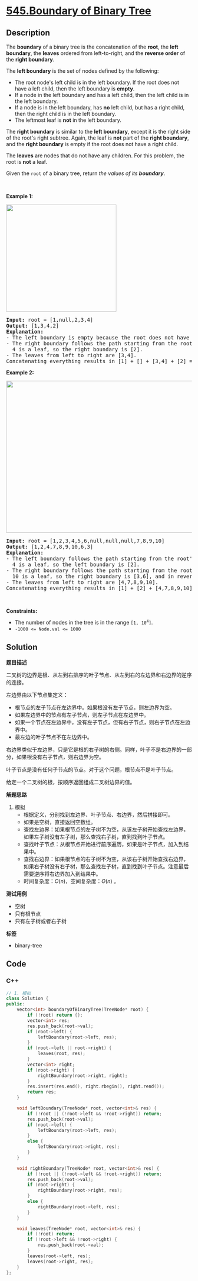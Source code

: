 # [545.Boundary of Binary Tree](https://leetcode.com/problems/boundary-of-binary-tree/description/)

## Description

<p>The <strong>boundary</strong> of a binary tree is the concatenation of the <strong>root</strong>, the <strong>left boundary</strong>, the <strong>leaves</strong> ordered from left-to-right, and the <strong>reverse order</strong> of the <strong>right boundary</strong>.</p>

<p>The <strong>left boundary</strong> is the set of nodes defined by the following:</p>

<ul>
  <li>The root node&#39;s left child is in the left boundary. If the root does not have a left child, then the left boundary is <strong>empty</strong>.</li>
  <li>If a node in the left boundary and has a left child, then the left child is in the left boundary.</li>
  <li>If a node is in the left boundary, has <strong>no</strong> left child, but has a right child, then the right child is in the left boundary.</li>
  <li>The leftmost leaf is <strong>not</strong> in the left boundary.</li>
</ul>

<p>The <strong>right boundary</strong> is similar to the <strong>left boundary</strong>, except it is the right side of the root&#39;s right subtree. Again, the leaf is <strong>not</strong> part of the <strong>right boundary</strong>, and the <strong>right boundary</strong> is empty if the root does not have a right child.</p>

<p>The <strong>leaves</strong> are nodes that do not have any children. For this problem, the root is <strong>not</strong> a leaf.</p>

<p>Given the <code>root</code> of a binary tree, return <em>the values of its <strong>boundary</strong></em>.</p>

<p>&nbsp;</p>
<p><strong class="example">Example 1:</strong></p>
<img alt="" src="https://fastly.jsdelivr.net/gh/doocs/leetcode@main/solution/0500-0599/0545.Boundary%20of%20Binary%20Tree/images/boundary1.jpg" style="width: 299px; height: 290px;" />
<pre>
<strong>Input:</strong> root = [1,null,2,3,4]
<strong>Output:</strong> [1,3,4,2]
<b>Explanation:</b>
- The left boundary is empty because the root does not have a left child.
- The right boundary follows the path starting from the root&#39;s right child 2 -&gt; 4.
  4 is a leaf, so the right boundary is [2].
- The leaves from left to right are [3,4].
Concatenating everything results in [1] + [] + [3,4] + [2] = [1,3,4,2].
</pre>

<p><strong class="example">Example 2:</strong></p>
<img alt="" src="https://fastly.jsdelivr.net/gh/doocs/leetcode@main/solution/0500-0599/0545.Boundary%20of%20Binary%20Tree/images/boundary2.jpg" style="width: 599px; height: 411px;" />
<pre>
<strong>Input:</strong> root = [1,2,3,4,5,6,null,null,null,7,8,9,10]
<strong>Output:</strong> [1,2,4,7,8,9,10,6,3]
<b>Explanation:</b>
- The left boundary follows the path starting from the root&#39;s left child 2 -&gt; 4.
  4 is a leaf, so the left boundary is [2].
- The right boundary follows the path starting from the root&#39;s right child 3 -&gt; 6 -&gt; 10.
  10 is a leaf, so the right boundary is [3,6], and in reverse order is [6,3].
- The leaves from left to right are [4,7,8,9,10].
Concatenating everything results in [1] + [2] + [4,7,8,9,10] + [6,3] = [1,2,4,7,8,9,10,6,3].
</pre>

<p>&nbsp;</p>
<p><strong>Constraints:</strong></p>

<ul>
  <li>The number of nodes in the tree is in the range <code>[1, 10<sup>4</sup>]</code>.</li>
  <li><code>-1000 &lt;= Node.val &lt;= 1000</code></li>
</ul>

## Solution

**题目描述**

二叉树的边界是根、从左到右排序的叶子节点、从左到右的左边界和右边界的逆序的连接。

左边界由以下节点集定义：

- 根节点的左子节点在左边界中。如果根没有左子节点，则左边界为空。
- 如果左边界中的节点有左子节点，则左子节点在左边界中。
- 如果一个节点在左边界中，没有左子节点，但有右子节点，则右子节点在左边界中。
- 最左边的叶子节点不在左边界中。

右边界类似于左边界，只是它是根的右子树的右侧。同样，叶子不是右边界的一部分，如果根没有右子节点，则右边界为空。

叶子节点是没有任何子节点的节点。对于这个问题，根节点不是叶子节点。

给定一个二叉树的根，按顺序返回组成二叉树边界的值。

**解题思路**

1. 模拟
   - 根据定义，分别找到左边界、叶子节点、右边界，然后拼接即可。
   - 如果是空树，直接返回空数组。
   - 查找左边界：如果根节点的左子树不为空，从该左子树开始查找左边界，如果左子树没有左子树，那么查找右子树，直到找到叶子节点。
   - 查找叶子节点：从根节点开始进行前序遍历，如果是叶子节点，加入到结果中。
   - 查找右边界：如果根节点的右子树不为空，从该右子树开始查找右边界，如果右子树没有右子树，那么查找左子树，直到找到叶子节点。注意最后需要逆序将右边界加入到结果中。
   - 时间复杂度：$O(n)$，空间复杂度：$O(n)$ 。

**测试用例**

- 空树
- 只有根节点
- 只有左子树或者右子树

**标签**

- binary-tree

<!-- code start -->
## Code

### C++

```cpp
// 1. 模拟
class Solution {
public:
    vector<int> boundaryOfBinaryTree(TreeNode* root) {
        if (!root) return {};
        vector<int> res;
        res.push_back(root->val);
        if (root->left) {
            leftBoundary(root->left, res);
        }
        if (root->left || root->right) {
            leaves(root, res);
        }
        vector<int> right;
        if (root->right) {
            rightBoundary(root->right, right);
        }
        res.insert(res.end(), right.rbegin(), right.rend());
        return res;
    }

    void leftBoundary(TreeNode* root, vector<int>& res) {
        if (!root || (!root->left && !root->right)) return;
        res.push_back(root->val);
        if (root->left) {
            leftBoundary(root->left, res);
        }
        else {
            leftBoundary(root->right, res);
        }
    }

    void rightBoundary(TreeNode* root, vector<int>& res) {
        if (!root || (!root->left && !root->right)) return;
        res.push_back(root->val);
        if (root->right) {
            rightBoundary(root->right, res);
        }
        else {
            rightBoundary(root->left, res);
        }
    }

    void leaves(TreeNode* root, vector<int>& res) {
        if (!root) return;
        if (!root->left && !root->right) {
            res.push_back(root->val);
        }
        leaves(root->left, res);
        leaves(root->right, res);
    }
};
```

<!-- code end -->

